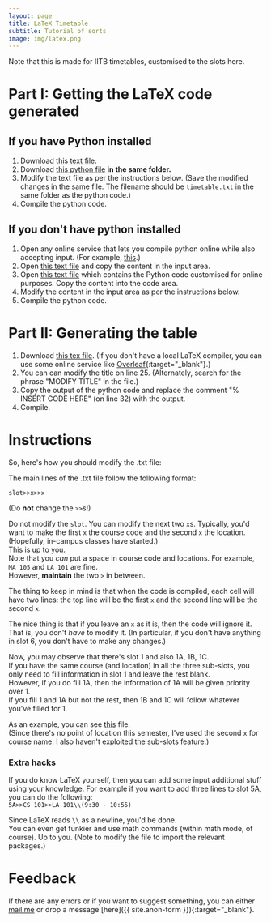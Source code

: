 ```yaml
---
layout: page
title: LaTeX Timetable
subtitle: Tutorial of sorts
image: img/latex.png
---
```


Note that this is made for IITB timetables, customised to the slots here.  

# Part I: Getting the LaTeX code generated

## If you have Python installed

1. Download [this text file](/timetable.txt).
2. Download [this python file](/timetable.py) __in the same folder.__
3. Modify the text file as per the instructions below. (Save the modified changes in the same file. The filename should be `timetable.txt` in the same folder as the python code.)
4. Compile the python code.

## If you don't have python installed

1. Open any online service that lets you compile python online while also accepting input. (For example, [this](https://www.tutorialspoint.com/execute_python_online.php).)
2. Open [this text file](/timetable.txt) and copy the content in the input area.
3. Open [this text file](timetable-online-code.txt) which contains the Python code customised for online purposes. Copy the content into the code area.
4. Modify the content in the input area as per the instructions below.
5. Compile the python code.

# Part II: Generating the table

1. Download [this tex file](/timetable.tex). (If you don't have a local LaTeX compiler, you can use some online service like [Overleaf](https://www.overleaf.com/){:target="_blank"}.)
2. You can can modify the title on line 25. (Alternately, search for the phrase "MODIFY TITLE" in the file.)
3. Copy the output of the python code and replace the comment "% INSERT CODE HERE" (on line 32) with the output.
4. Compile.

# Instructions

So, here's how you should modify the .txt file:

The main lines of the .txt file follow the following format:  

`slot>>x>>x`  

(Do __not__ change the `>>`s!)

Do not modify the `slot`. You can modify the next two `x`s. Typically, you'd want to make the first `x` the course code and the second `x` the location. (Hopefully, in-campus classes have started.)  
This is up to you.  
Note that you _can_ put a space in course code and locations. For example, `MA 105` and `LA 101` are fine.  
However, __maintain__ the two `>` in between.  

The thing to keep in mind is that when the code is compiled, each cell will have two lines: the top line will be the first `x` and the second line will be the second `x`.

The nice thing is that if you leave an `x` as it is, then the code will ignore it. That is, you don't _have_ to modify it. (In particular, if you don't have anything in slot 6, you don't have to make any changes.)

Now, you may observe that there's slot 1 and also 1A, 1B, 1C.  
If you have the same course (and location) in all the three sub-slots, you only need to fill information in slot 1 and leave the rest blank.  
However, if you do fill 1A, then the information of 1A will be given priority over 1.  
If you fill 1 and 1A but not the rest, then 1B and 1C will follow whatever you've filled for 1.  

As an example, you can see [this](/example.txt) file.  
(Since there's no point of location this semester, I've used the second `x` for course name. I also haven't exploited the sub-slots feature.)

### Extra hacks
If you do know LaTeX yourself, then you can add some input additional stuff using your knowledge. For example if you want to add three lines to slot 5A, you can do the following:  
`5A>>CS 101>>LA 101\\(9:30 - 10:55)`

Since LaTeX reads `\\` as a newline, you'd be done.  
You can even get funkier and use math commands (within math mode, of course). Up to you. (Note to modify the file to import the relevant packages.)

# Feedback
If there are any errors or if you want to suggest something, you can either [mail me](mailto:aryamanmaithani@gmail.com) or drop a message [here]({{ site.anon-form }}){:target="_blank"}.